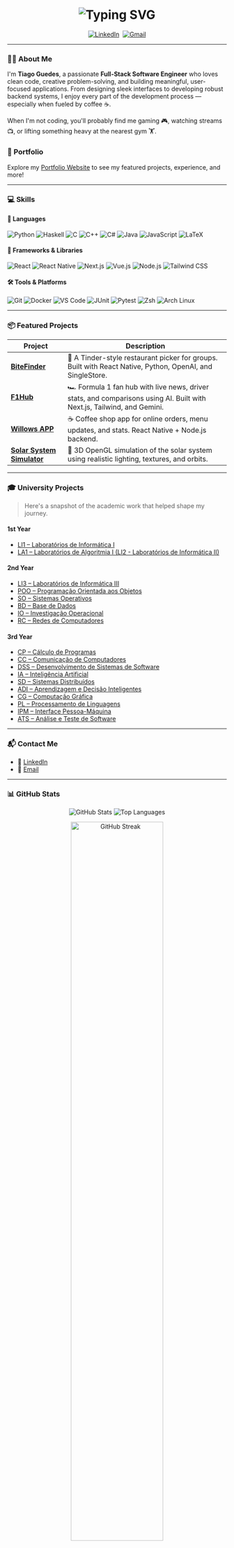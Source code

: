<h1 align="center">
  <img src="https://readme-typing-svg.herokuapp.com?font=Fira+Code&weight=600&size=40&duration=3000&pause=1000&center=true&vCenter=true&width=600&height=70&lines=Hi%2C+I'm+Tiago+%F0%9F%91%8B;Software+Engineer;Full-Stack+Developer;Problem+Solver;TDD+Advocate;Coffee-Powered+Coder" alt="Typing SVG" />
</h1>

<p align="center">
  <a href="https://www.linkedin.com/in/tiago-guedes-60b949232/"><img src="https://img.shields.io/badge/LinkedIn-%230077B5.svg?&style=for-the-badge&logo=linkedin&logoColor=white" alt="LinkedIn" /></a>&nbsp;
  <a href="mailto:tiago.matos.guedes555@gmail.com?subject=Let's Connect!"><img src="https://img.shields.io/badge/Gmail-%23D14836.svg?&style=for-the-badge&logo=gmail&logoColor=white" alt="Gmail" /></a>
</p>

---

### 👨‍💻 About Me

I'm **Tiago Guedes**, a passionate **Full-Stack Software Engineer** who loves clean code, creative problem-solving, and building meaningful, user-focused applications. From designing sleek interfaces to developing robust backend systems, I enjoy every part of the development process — especially when fueled by coffee ☕.

When I'm not coding, you'll probably find me gaming 🎮, watching streams 📺, or lifting something heavy at the nearest gym 🏋️.

### 📂 Portfolio

Explore my [Portfolio Website](https://guedes674.netlify.app/) to see my featured projects, experience, and more!

---

### 💻 Skills

#### 🧠 Languages

![Python](https://img.shields.io/badge/Python-3776AB?style=for-the-badge&logo=python&logoColor=white)
![Haskell](https://img.shields.io/badge/Haskell-5e5086?style=for-the-badge&logo=haskell&logoColor=white)
![C](https://img.shields.io/badge/C-00599C?style=for-the-badge&logo=c&logoColor=white)
![C++](https://img.shields.io/badge/C++-00599C?style=for-the-badge&logo=cplusplus&logoColor=white)
![C#](https://custom-icon-badges.demolab.com/badge/C%23-%23239120.svg?style=for-the-badge&logo=cshrp&logoColor=white)
![Java](https://img.shields.io/badge/Java-%23ED8B00.svg?style=for-the-badge&logo=openjdk&logoColor=white)
![JavaScript](https://img.shields.io/badge/JavaScript-F7DF1E?style=for-the-badge&logo=javascript&logoColor=black)
![LaTeX](https://img.shields.io/badge/latex-%23008080.svg?style=for-the-badge&logo=latex&logoColor=white)

#### 🚀 Frameworks & Libraries

![React](https://img.shields.io/badge/React-20232A?style=for-the-badge&logo=react&logoColor=61DAFB)
![React Native](https://img.shields.io/badge/React_Native-20232A?style=for-the-badge&logo=react&logoColor=61DAFB)
![Next.js](https://img.shields.io/badge/Next.js-000000?style=for-the-badge&logo=nextdotjs&logoColor=white)
![Vue.js](https://img.shields.io/badge/Vue.js-35495E?style=for-the-badge&logo=vuedotjs&logoColor=4FC08D)
![Node.js](https://img.shields.io/badge/Node.js-339933?style=for-the-badge&logo=nodedotjs&logoColor=white)
![Tailwind CSS](https://img.shields.io/badge/Tailwind_CSS-06B6D4?style=for-the-badge&logo=tailwindcss&logoColor=white)

#### 🛠 Tools & Platforms

![Git](https://img.shields.io/badge/Git-F05032?style=for-the-badge&logo=git&logoColor=white)
![Docker](https://img.shields.io/badge/Docker-2496ED?style=for-the-badge&logo=docker&logoColor=white)
![VS Code](https://custom-icon-badges.demolab.com/badge/VS%20Code-0078d7.svg?style=for-the-badge&logo=vsc&logoColor=white)
![JUnit](https://img.shields.io/badge/JUnit-25A162?style=for-the-badge&logo=junit5&logoColor=white)
![Pytest](https://img.shields.io/badge/Pytest-0A9EDC?style=for-the-badge&logo=pytest&logoColor=white)
![Zsh](https://img.shields.io/badge/ZSH-242c34?style=for-the-badge&logo=zsh&logoColor=white)
![Arch Linux](https://img.shields.io/badge/Arch%20Linux-1791ce?style=for-the-badge&logo=archlinux&logoColor=white)

---

### 📦 Featured Projects

| Project | Description |
|--------|-------------|
| [**BiteFinder**](https://github.com/guedes674/BiteFinder) | 📱 A Tinder-style restaurant picker for groups. Built with React Native, Python, OpenAI, and SingleStore. |
| [**F1Hub**](https://github.com/guedes674/F1Hub) | 🏎️ Formula 1 fan hub with live news, driver stats, and comparisons using AI. Built with Next.js, Tailwind, and Gemini. |
| [**Willows APP**](https://github.com/guedes674/Willows-APP) | ☕ Coffee shop app for online orders, menu updates, and stats. React Native + Node.js backend. |
| [**Solar System Simulator**](https://github.com/guedes674/CG-Project) | 🌌 3D OpenGL simulation of the solar system using realistic lighting, textures, and orbits. |

---

### 🎓 University Projects

> Here's a snapshot of the academic work that helped shape my journey.

#### **1st Year**
- [LI1 – Laboratórios de Informática I](https://github.com/guedes674/LI1-Project)
- [LA1 – Laboratórios de Algoritmia I (LI2 - Laboratórios de Informática II)](https://github.com/guedes674/LA1-Project)

#### **2nd Year**
- [LI3 – Laboratórios de Informática III](https://github.com/guedes674/LI3-Project)
- [POO – Programação Orientada aos Objetos](https://github.com/guedes674/POO-Project)
- [SO – Sistemas Operativos](https://github.com/guedes674/Project-SO)
- [BD – Base de Dados](https://github.com/guedes674/BD-Project)
- [IO – Investigação Operacional](https://github.com/guedes674/IO-Project)
- [RC – Redes de Computadores](https://github.com/guedes674/RC-Project)

#### **3rd Year**
- [CP – Cálculo de Programas](https://github.com/guedes674/CP-Project)
- [CC – Comunicação de Computadores](https://github.com/guedes674/CC-Project)
- [DSS – Desenvolvimento de Sistemas de Software](https://github.com/guedes674/DSS-Project)
- [IA – Inteligência Artificial](https://github.com/guedes674/IA-Project)
- [SD – Sistemas Distribuídos](https://github.com/guedes674/SD-Project)
- [ADI – Aprendizagem e Decisão Inteligentes](https://github.com/guedes674/ADI-Project)
- [CG – Computação Gráfica](https://github.com/guedes674/CG-Project)
- [PL – Processamento de Linguagens](https://github.com/guedes674/PL-Project)
- [IPM – Interface Pessoa-Máquina](https://github.com/guedes674/IPM-Project)
- [ATS – Análise e Teste de Software](https://github.com/guedes674/ATS-Project)

---

### 📬 Contact Me

- 💼 [LinkedIn](https://www.linkedin.com/in/guedes674/)
- 📧 [Email](mailto:tiago.matos.guedes555@gmail.com)

---

### 📊 GitHub Stats

<p align="center">
  <img src="https://github-readme-stats.vercel.app/api?username=guedes674&show_icons=true&layout=compact&theme=github_dark&rank_icon=github&hide_border=true" alt="GitHub Stats" />
  <img src="https://github-readme-stats.vercel.app/api/top-langs/?username=guedes674&layout=donut&theme=github_dark&hide_border=true" alt="Top Languages" />
</p>

<p align="center">
  <img src="https://github-readme-streak-stats.herokuapp.com?user=guedes674&theme=github-dark&hide_border=true&ring=6e40c9&fire=dd3dff&currStreakLabel=ffffff" alt="GitHub Streak" width="65%" />
</p>
